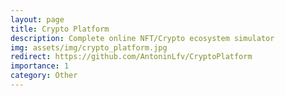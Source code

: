 ```yaml
---
layout: page
title: Crypto Platform
description: Complete online NFT/Crypto ecosystem simulator
img: assets/img/crypto_platform.jpg
redirect: https://github.com/AntoninLfv/CryptoPlatform
importance: 1
category: Other
---
```

